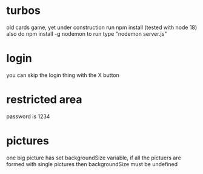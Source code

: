# turbos
old cards game, yet under construction
run npm install (tested with node 18)
also do npm install -g nodemon
to run type "nodemon server.js"

# login
you can skip the login thing with the X button

# restricted area
password is 1234

# pictures
one big picture has set backgroundSize variable,
if all the pictuers are formed with single pictures then backgroundSize must be undefined